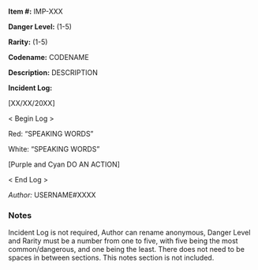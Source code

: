 **Item #:** 
IMP-XXX

**Danger Level:** (1-5)

**Rarity:** (1-5)

**Codename:** 
CODENAME

**Description:** 
DESCRIPTION

**Incident Log:**

[XX/XX/20XX]

< Begin Log >

Red: “SPEAKING WORDS”

White: “SPEAKING WORDS”

[Purple and Cyan DO AN ACTION]

< End Log >

*Author:*
USERNAME#XXXX

### Notes

Incident Log is not required, Author can rename anonymous, Danger Level and Rarity must be a number from one to five, with five being the most common/dangerous, and one being the least. There does not need to be spaces in between sections. This notes section is not included.